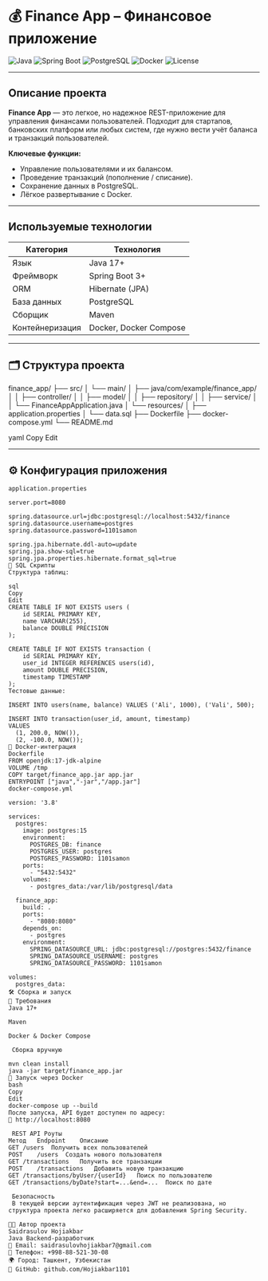 # 💰 Finance App – Финансовое приложение

![Java](https://img.shields.io/badge/Java-17+-orange?logo=java)
![Spring Boot](https://img.shields.io/badge/Spring%20Boot-3%2B-brightgreen?logo=spring)
![PostgreSQL](https://img.shields.io/badge/PostgreSQL-15-blue?logo=postgresql)
![Docker](https://img.shields.io/badge/Docker-ready-2496ED?logo=docker)
![License](https://img.shields.io/badge/license-MIT-lightgrey)

---

##  Описание проекта

**Finance App** — это легкое, но надежное REST-приложение для управления финансами пользователей. Подходит для стартапов, банковских платформ или любых систем, где нужно вести учёт баланса и транзакций пользователей.

**Ключевые функции:**
- Управление пользователями и их балансом.
- Проведение транзакций (пополнение / списание).
- Сохранение данных в PostgreSQL.
- Лёгкое развертывание с Docker.

---

## Используемые технологии

| Категория         | Технология             |
|------------------|------------------------|
| Язык             | Java 17+               |
| Фреймворк        | Spring Boot 3+         |
| ORM              | Hibernate (JPA)        |
| База данных      | PostgreSQL             |
| Сборщик          | Maven                  |
| Контейнеризация  | Docker, Docker Compose |

---

## 🗂️ Структура проекта

finance_app/
├── src/
│ └── main/
│ ├── java/com/example/finance_app/
│ │ ├── controller/
│ │ ├── model/
│ │ ├── repository/
│ │ ├── service/
│ │ └── FinanceAppApplication.java
│ └── resources/
│ ├── application.properties
│ └── data.sql
├── Dockerfile
├── docker-compose.yml
└── README.md

yaml
Copy
Edit

---

## ⚙️ Конфигурация приложения

`application.properties`

```properties
server.port=8080

spring.datasource.url=jdbc:postgresql://localhost:5432/finance
spring.datasource.username=postgres
spring.datasource.password=1101samon

spring.jpa.hibernate.ddl-auto=update
spring.jpa.show-sql=true
spring.jpa.properties.hibernate.format_sql=true
🧾 SQL Скрипты
Структура таблиц:

sql
Copy
Edit
CREATE TABLE IF NOT EXISTS users (
    id SERIAL PRIMARY KEY,
    name VARCHAR(255),
    balance DOUBLE PRECISION
);

CREATE TABLE IF NOT EXISTS transaction (
    id SERIAL PRIMARY KEY,
    user_id INTEGER REFERENCES users(id),
    amount DOUBLE PRECISION,
    timestamp TIMESTAMP
);
Тестовые данные:

INSERT INTO users(name, balance) VALUES ('Ali', 1000), ('Vali', 500);

INSERT INTO transaction(user_id, amount, timestamp)
VALUES 
  (1, 200.0, NOW()),
  (2, -100.0, NOW());
🐳 Docker-интеграция
Dockerfile
FROM openjdk:17-jdk-alpine
VOLUME /tmp
COPY target/finance_app.jar app.jar
ENTRYPOINT ["java","-jar","/app.jar"]
docker-compose.yml

version: '3.8'

services:
  postgres:
    image: postgres:15
    environment:
      POSTGRES_DB: finance
      POSTGRES_USER: postgres
      POSTGRES_PASSWORD: 1101samon
    ports:
      - "5432:5432"
    volumes:
      - postgres_data:/var/lib/postgresql/data

  finance_app:
    build: .
    ports:
      - "8080:8080"
    depends_on:
      - postgres
    environment:
      SPRING_DATASOURCE_URL: jdbc:postgresql://postgres:5432/finance
      SPRING_DATASOURCE_USERNAME: postgres
      SPRING_DATASOURCE_PASSWORD: 1101samon

volumes:
  postgres_data:
🛠️ Сборка и запуск
🔧 Требования
Java 17+

Maven

Docker & Docker Compose

 Сборка вручную

mvn clean install
java -jar target/finance_app.jar
🐳 Запуск через Docker
bash
Copy
Edit
docker-compose up --build
После запуска, API будет доступен по адресу:
📍 http://localhost:8080

 REST API Роуты
Метод	Endpoint	Описание
GET	/users	Получить всех пользователей
POST	/users	Создать нового пользователя
GET	/transactions	Получить все транзакции
POST	/transactions	Добавить новую транзакцию
GET	/transactions/byUser/{userId}	Поиск по пользователю
GET	/transactions/byDate?start=...&end=...	Поиск по дате

 Безопасность
 В текущей версии аутентификация через JWT не реализована, но структура проекта легко расширяется для добавления Spring Security.

👨‍💻 Автор проекта
Saidrasulov Hojiakbar
Java Backend-разработчик
📧 Email: saidrasulovhojiakbar7@gmail.com
📱 Телефон: +998-88-521-30-08
🌍 Город: Ташкент, Узбекистан
🔗 GitHub: github.com/Hojiakbar1101
